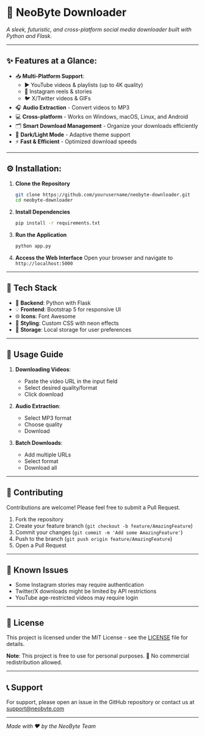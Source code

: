 # 🚀 NeoByte Downloader

*A sleek, futuristic, and cross-platform social media downloader built with Python and Flask.*

---

## ✨ Features at a Glance:

* 📥 **Multi-Platform Support**:
  * ▶️ YouTube videos & playlists (up to 4K quality)
  * 📸 Instagram reels & stories
  * 🐦 X/Twitter videos & GIFs
* 🎧 **Audio Extraction** - Convert videos to MP3
* 💻 **Cross-platform** - Works on Windows, macOS, Linux, and Android
* 🗂️ **Smart Download Management** - Organize your downloads efficiently
* 🌙 **Dark/Light Mode** - Adaptive theme support
* ⚡ **Fast & Efficient** - Optimized download speeds

---

## ⚙️ Installation:

1. **Clone the Repository**
   ```bash
   git clone https://github.com/yourusername/neobyte-downloader.git
   cd neobyte-downloader
   ```

2. **Install Dependencies**
   ```bash
   pip install -r requirements.txt
   ```

3. **Run the Application**
   ```bash
   python app.py
   ```

4. **Access the Web Interface**
   Open your browser and navigate to `http://localhost:5000`

---

## 🧪 Tech Stack

* 🐍 **Backend**: Python with Flask
* 💡 **Frontend**: Bootstrap 5 for responsive UI
* 🌐 **Icons**: Font Awesome
* 🎨 **Styling**: Custom CSS with neon effects
* 💾 **Storage**: Local storage for user preferences

---

## 📝 Usage Guide

1. **Downloading Videos**:
   - Paste the video URL in the input field
   - Select desired quality/format
   - Click download

2. **Audio Extraction**:
   - Select MP3 format
   - Choose quality
   - Download

3. **Batch Downloads**:
   - Add multiple URLs
   - Select format
   - Download all

---

## 🤝 Contributing

Contributions are welcome! Please feel free to submit a Pull Request.

1. Fork the repository
2. Create your feature branch (`git checkout -b feature/AmazingFeature`)
3. Commit your changes (`git commit -m 'Add some AmazingFeature'`)
4. Push to the branch (`git push origin feature/AmazingFeature`)
5. Open a Pull Request

---

## 🐛 Known Issues

* Some Instagram stories may require authentication
* Twitter/X downloads might be limited by API restrictions
* YouTube age-restricted videos may require login

---

## 🪪 License

This project is licensed under the MIT License - see the [LICENSE](LICENSE) file for details.

**Note**: This project is free to use for personal purposes. 🚫 No commercial redistribution allowed.

---

## 📞 Support

For support, please open an issue in the GitHub repository or contact us at [support@neobyte.com](mailto:support@neobyte.com)

---

*Made with ❤️ by the NeoByte Team*


